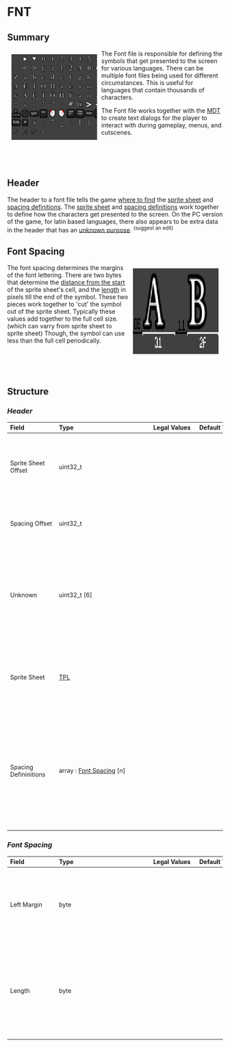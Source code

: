 # FNT

## Summary
 <img align='left' style='margin:10px' src='images/example.png' width=200 height=200></img> The Font file is responsible for defining the symbols that get presented to the screen for various languages. There can be multiple font files being used for different circumstances. This is useful for languages that contain thousands of characters.


The Font file works together with the [MDT](mdt.md) to create text dialogs for the player to interact with during gameplay, menus, and cutscenes. <br><br><br><br><br>

 ## Header
 The header to a font file tells the game [where to find](#sprite-sheet-offset) the [sprite sheet](#sprite-sheet) and [spacing definitions](#spacing-definitions). The [sprite sheet](#sprite-sheet) and [spacing definitions](#spacing-definitions) work together to define how the characters get presented to the screen. On the PC version of the game, for latin based languages, there also appears to be extra data in the header that has an [unknown purpose](#unknown). <sup>(suggest an edit)</sup>

 ## Font Spacing
 <img align='right' style='margin:10px; background-size: cover;' src='images/Font Spacing.png' width=200 height=200></img> The font spacing determines the margins of the font lettering. There are two bytes that determine the [distance from the start](#left-margin) of the sprite sheet's cell, and the [length](#length) in pixels till the end of the symbol. These two pieces work together to 'cut' the symbol out of the sprite sheet. Typically these values add together to the full cell size. (which can varry from sprite sheet to sprite sheet) Though, the symbol can use less than the full cell periodically.
<br><br><br><br><br> 
## Structure
### *Header*


| <span style="display: inline-block; width:100px">Field</span> | <span style="display: inline-block; width:200px">Type</span> | <span style="display: inline-block; width:100px">Legal Values</span> | <span style="display: inline-block; width:100px">Default Value</span> | Comment |
| :- | :- | :-: | :- | :- |
| <span id='sprite-sheet-offset'>Sprite Sheet Offset</span> | uint32_t   |  |  | The offset that points to the start of the [TPL](tpl.md) that defines the font's sprite sheet. |
| <span id='spacing-offset'>Spacing Offset</span> | uint32_t   |  |  | The offset that points to the start of the [font spacing definitions](#spacing-definitions). |
| <span id='unknown'>Unknown</span> | uint32_t  [6] |  |  | Unknown what these bytes do; however, they only seem to be set on the pc version of the game for the latin based symbols. |
| <span id='sprite-sheet'>Sprite Sheet</span> | [TPL](tpl.md)   |  |  | The sprite sheet holding the actual font symbols that gets presented to screen. |
| <span id='spacing-defininitions'>Spacing Defininitions</span> | array : [Font Spacing](#font-spacing) [n] |  |  | The size of the array appears to be the [Spacing Offset](#spacing-offset) through the end of file. There also seems to be no bounds checking at runtime. |
### *Font Spacing*


| <span style="display: inline-block; width:100px">Field</span> | <span style="display: inline-block; width:200px">Type</span> | <span style="display: inline-block; width:100px">Legal Values</span> | <span style="display: inline-block; width:100px">Default Value</span> | Comment |
| :- | :- | :-: | :- | :- |
| <span id='left-margin'>Left Margin</span> | byte   |  |  | Number of pixels between left border of the sprite and the beginning of the character. |
| <span id='length'>Length</span> | byte   |  |  | Number of pixels starting after the Left Margin going to the end of the symbol's cell. (with some variation) |

